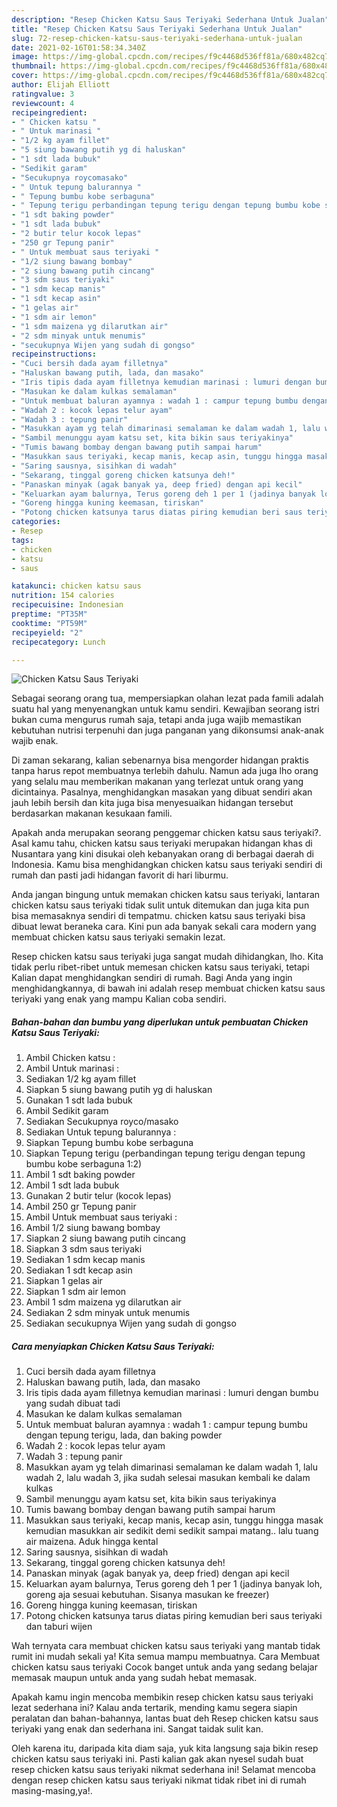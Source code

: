 ```yaml
---
description: "Resep Chicken Katsu Saus Teriyaki Sederhana Untuk Jualan"
title: "Resep Chicken Katsu Saus Teriyaki Sederhana Untuk Jualan"
slug: 72-resep-chicken-katsu-saus-teriyaki-sederhana-untuk-jualan
date: 2021-02-16T01:58:34.340Z
image: https://img-global.cpcdn.com/recipes/f9c4468d536ff81a/680x482cq70/chicken-katsu-saus-teriyaki-foto-resep-utama.jpg
thumbnail: https://img-global.cpcdn.com/recipes/f9c4468d536ff81a/680x482cq70/chicken-katsu-saus-teriyaki-foto-resep-utama.jpg
cover: https://img-global.cpcdn.com/recipes/f9c4468d536ff81a/680x482cq70/chicken-katsu-saus-teriyaki-foto-resep-utama.jpg
author: Elijah Elliott
ratingvalue: 3
reviewcount: 4
recipeingredient:
- " Chicken katsu "
- " Untuk marinasi "
- "1/2 kg ayam fillet"
- "5 siung bawang putih yg di haluskan"
- "1 sdt lada bubuk"
- "Sedikit garam"
- "Secukupnya roycomasako"
- " Untuk tepung balurannya "
- " Tepung bumbu kobe serbaguna"
- " Tepung terigu perbandingan tepung terigu dengan tepung bumbu kobe serbaguna 12"
- "1 sdt baking powder"
- "1 sdt lada bubuk"
- "2 butir telur kocok lepas"
- "250 gr Tepung panir"
- " Untuk membuat saus teriyaki "
- "1/2 siung bawang bombay"
- "2 siung bawang putih cincang"
- "3 sdm saus teriyaki"
- "1 sdm kecap manis"
- "1 sdt kecap asin"
- "1 gelas air"
- "1 sdm air lemon"
- "1 sdm maizena yg dilarutkan air"
- "2 sdm minyak untuk menumis"
- "secukupnya Wijen yang sudah di gongso"
recipeinstructions:
- "Cuci bersih dada ayam filletnya"
- "Haluskan bawang putih, lada, dan masako"
- "Iris tipis dada ayam filletnya kemudian marinasi : lumuri dengan bumbu yang sudah dibuat tadi"
- "Masukan ke dalam kulkas semalaman"
- "Untuk membuat baluran ayamnya : wadah 1 : campur tepung bumbu dengan tepung terigu, lada, dan baking powder"
- "Wadah 2 : kocok lepas telur ayam"
- "Wadah 3 : tepung panir"
- "Masukkan ayam yg telah dimarinasi semalaman ke dalam wadah 1, lalu wadah 2, lalu wadah 3, jika sudah selesai masukan kembali ke dalam kulkas"
- "Sambil menunggu ayam katsu set, kita bikin saus teriyakinya"
- "Tumis bawang bombay dengan bawang putih sampai harum"
- "Masukkan saus teriyaki, kecap manis, kecap asin, tunggu hingga masak kemudian masukkan air sedikit demi sedikit sampai matang.. lalu tuang air maizena. Aduk hingga kental"
- "Saring sausnya, sisihkan di wadah"
- "Sekarang, tinggal goreng chicken katsunya deh!"
- "Panaskan minyak (agak banyak ya, deep fried) dengan api kecil"
- "Keluarkan ayam balurnya, Terus goreng deh 1 per 1 (jadinya banyak loh, goreng aja sesuai kebutuhan. Sisanya masukan ke freezer)"
- "Goreng hingga kuning keemasan, tiriskan"
- "Potong chicken katsunya tarus diatas piring kemudian beri saus teriyaki dan taburi wijen"
categories:
- Resep
tags:
- chicken
- katsu
- saus

katakunci: chicken katsu saus 
nutrition: 154 calories
recipecuisine: Indonesian
preptime: "PT35M"
cooktime: "PT59M"
recipeyield: "2"
recipecategory: Lunch

---
```



![Chicken Katsu Saus Teriyaki](https://img-global.cpcdn.com/recipes/f9c4468d536ff81a/680x482cq70/chicken-katsu-saus-teriyaki-foto-resep-utama.jpg)

Sebagai seorang orang tua, mempersiapkan olahan lezat pada famili adalah suatu hal yang menyenangkan untuk kamu sendiri. Kewajiban seorang istri bukan cuma mengurus rumah saja, tetapi anda juga wajib memastikan kebutuhan nutrisi terpenuhi dan juga panganan yang dikonsumsi anak-anak wajib enak.

Di zaman  sekarang, kalian sebenarnya bisa mengorder hidangan praktis tanpa harus repot membuatnya terlebih dahulu. Namun ada juga lho orang yang selalu mau memberikan makanan yang terlezat untuk orang yang dicintainya. Pasalnya, menghidangkan masakan yang dibuat sendiri akan jauh lebih bersih dan kita juga bisa menyesuaikan hidangan tersebut berdasarkan makanan kesukaan famili. 



Apakah anda merupakan seorang penggemar chicken katsu saus teriyaki?. Asal kamu tahu, chicken katsu saus teriyaki merupakan hidangan khas di Nusantara yang kini disukai oleh kebanyakan orang di berbagai daerah di Indonesia. Kamu bisa menghidangkan chicken katsu saus teriyaki sendiri di rumah dan pasti jadi hidangan favorit di hari liburmu.

Anda jangan bingung untuk memakan chicken katsu saus teriyaki, lantaran chicken katsu saus teriyaki tidak sulit untuk ditemukan dan juga kita pun bisa memasaknya sendiri di tempatmu. chicken katsu saus teriyaki bisa dibuat lewat beraneka cara. Kini pun ada banyak sekali cara modern yang membuat chicken katsu saus teriyaki semakin lezat.

Resep chicken katsu saus teriyaki juga sangat mudah dihidangkan, lho. Kita tidak perlu ribet-ribet untuk memesan chicken katsu saus teriyaki, tetapi Kalian dapat menghidangkan sendiri di rumah. Bagi Anda yang ingin menghidangkannya, di bawah ini adalah resep membuat chicken katsu saus teriyaki yang enak yang mampu Kalian coba sendiri.

<!--inarticleads1-->

##### Bahan-bahan dan bumbu yang diperlukan untuk pembuatan Chicken Katsu Saus Teriyaki:

1. Ambil  Chicken katsu :
1. Ambil  Untuk marinasi :
1. Sediakan 1/2 kg ayam fillet
1. Siapkan 5 siung bawang putih yg di haluskan
1. Gunakan 1 sdt lada bubuk
1. Ambil Sedikit garam
1. Sediakan Secukupnya royco/masako
1. Sediakan  Untuk tepung balurannya :
1. Siapkan  Tepung bumbu kobe serbaguna
1. Siapkan  Tepung terigu (perbandingan tepung terigu dengan tepung bumbu kobe serbaguna 1:2)
1. Ambil 1 sdt baking powder
1. Ambil 1 sdt lada bubuk
1. Gunakan 2 butir telur (kocok lepas)
1. Ambil 250 gr Tepung panir
1. Ambil  Untuk membuat saus teriyaki :
1. Ambil 1/2 siung bawang bombay
1. Siapkan 2 siung bawang putih cincang
1. Siapkan 3 sdm saus teriyaki
1. Sediakan 1 sdm kecap manis
1. Sediakan 1 sdt kecap asin
1. Siapkan 1 gelas air
1. Siapkan 1 sdm air lemon
1. Ambil 1 sdm maizena yg dilarutkan air
1. Sediakan 2 sdm minyak untuk menumis
1. Sediakan secukupnya Wijen yang sudah di gongso




<!--inarticleads2-->

##### Cara menyiapkan Chicken Katsu Saus Teriyaki:

1. Cuci bersih dada ayam filletnya
1. Haluskan bawang putih, lada, dan masako
1. Iris tipis dada ayam filletnya kemudian marinasi : lumuri dengan bumbu yang sudah dibuat tadi
1. Masukan ke dalam kulkas semalaman
1. Untuk membuat baluran ayamnya : wadah 1 : campur tepung bumbu dengan tepung terigu, lada, dan baking powder
1. Wadah 2 : kocok lepas telur ayam
1. Wadah 3 : tepung panir
1. Masukkan ayam yg telah dimarinasi semalaman ke dalam wadah 1, lalu wadah 2, lalu wadah 3, jika sudah selesai masukan kembali ke dalam kulkas
1. Sambil menunggu ayam katsu set, kita bikin saus teriyakinya
1. Tumis bawang bombay dengan bawang putih sampai harum
1. Masukkan saus teriyaki, kecap manis, kecap asin, tunggu hingga masak kemudian masukkan air sedikit demi sedikit sampai matang.. lalu tuang air maizena. Aduk hingga kental
1. Saring sausnya, sisihkan di wadah
1. Sekarang, tinggal goreng chicken katsunya deh!
1. Panaskan minyak (agak banyak ya, deep fried) dengan api kecil
1. Keluarkan ayam balurnya, Terus goreng deh 1 per 1 (jadinya banyak loh, goreng aja sesuai kebutuhan. Sisanya masukan ke freezer)
1. Goreng hingga kuning keemasan, tiriskan
1. Potong chicken katsunya tarus diatas piring kemudian beri saus teriyaki dan taburi wijen




Wah ternyata cara membuat chicken katsu saus teriyaki yang mantab tidak rumit ini mudah sekali ya! Kita semua mampu membuatnya. Cara Membuat chicken katsu saus teriyaki Cocok banget untuk anda yang sedang belajar memasak maupun untuk anda yang sudah hebat memasak.

Apakah kamu ingin mencoba membikin resep chicken katsu saus teriyaki lezat sederhana ini? Kalau anda tertarik, mending kamu segera siapin peralatan dan bahan-bahannya, lantas buat deh Resep chicken katsu saus teriyaki yang enak dan sederhana ini. Sangat taidak sulit kan. 

Oleh karena itu, daripada kita diam saja, yuk kita langsung saja bikin resep chicken katsu saus teriyaki ini. Pasti kalian gak akan nyesel sudah buat resep chicken katsu saus teriyaki nikmat sederhana ini! Selamat mencoba dengan resep chicken katsu saus teriyaki nikmat tidak ribet ini di rumah masing-masing,ya!.

